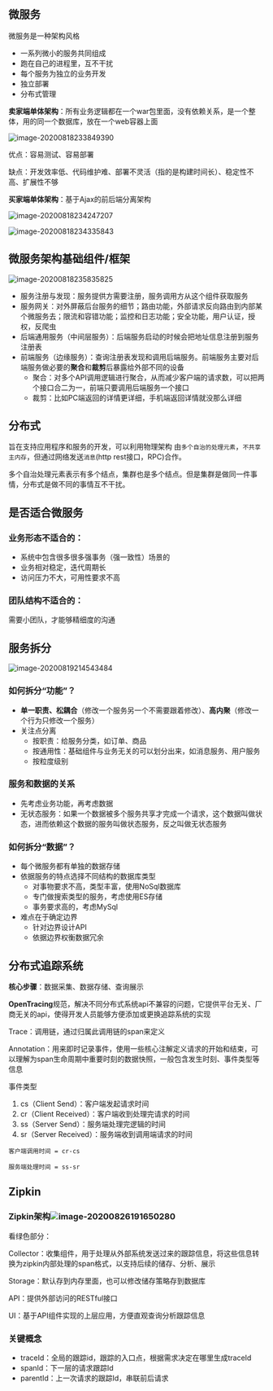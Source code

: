 ## 微服务

微服务是一种架构风格

- 一系列微小的服务共同组成
- 跑在自己的进程里，互不干扰
- 每个服务为独立的业务开发
- 独立部署
- 分布式管理

**卖家端单体架构**：所有业务逻辑都在一个war包里面，没有依赖关系，是一个整体，用的同一个数据库，放在一个web容器上面

![image-20200818233849390](D:\Typora\picture\image-20200818233849390.png)

优点：容易测试、容易部署

缺点：开发效率低、代码维护难、部署不灵活（指的是构建时间长）、稳定性不高、扩展性不够

**买家端单体架构**：基于Ajax的前后端分离架构

![image-20200818234247207](D:\Typora\picture\image-20200818234247207.png)

![image-20200818234335843](D:\Typora\picture\image-20200818234335843.png)

## 微服务架构基础组件/框架

![image-20200818235835825](D:\Typora\picture\image-20200818235835825.png)

- 服务注册与发现：服务提供方需要注册，服务调用方从这个组件获取服务
- 服务网关：对外屏蔽后台服务的细节；路由功能，外部请求反向路由到内部某个微服务去；限流和容错功能；监控和日志功能；安全功能，用户认证，授权，反爬虫
- 后端通用服务（中间层服务）：后端服务启动的时候会把地址信息注册到服务注册表
- 前端服务（边缘服务）：查询注册表发现和调用后端服务。前端服务主要对后端服务做必要的**聚合**和**裁剪**后暴露给外部不同的设备
  - 聚合：对多个API调用逻辑进行聚合，从而减少客户端的请求数，可以把两个接口合二为一，前端只要调用后端服务一个接口
  - 裁剪：比如PC端返回的详情更详细，手机端返回详情就没那么详细

## 分布式

旨在支持应用程序和服务的开发，可以利用物理架构 由`多个自治的处理元素`，`不共享主内存`，但通过网络发送`消息`(http rest接口，RPC)合作。

多个自治处理元素表示有多个结点，集群也是多个结点。但是集群是做同一件事情，分布式是做不同的事情互不干扰。



## 是否适合微服务

### 业务形态不适合的：

- 系统中包含很多很多强事务（强一致性）场景的
- 业务相对稳定，迭代周期长
- 访问压力不大，可用性要求不高

### 团队结构不适合的：

需要小团队，才能够精细度的沟通



## 服务拆分

![image-20200819214543484](D:\Typora\picture\image-20200819214543484.png)

### 如何拆分“功能”？

- **单一职责、松耦合**（修改一个服务另一个不需要跟着修改）、**高内聚**（修改一个行为只修改一个服务）
- 关注点分离
  - 按职责：给服务分类，如订单、商品
  - 按通用性：基础组件与业务无关的可以划分出来，如消息服务、用户服务
  - 按粒度级别

### 服务和数据的关系

- 先考虑业务功能，再考虑数据
- 无状态服务：如果一个数据被多个服务共享才完成一个请求，这个数据叫做状态，进而依赖这个数据的服务叫做状态服务，反之叫做无状态服务

### 如何拆分“数据”？

- 每个微服务都有单独的数据存储
- 依据服务的特点选择不同结构的数据库类型
  - 对事物要求不高，类型丰富，使用NoSql数据库 
  - 专门做搜索类型的服务，考虑使用ES存储
  - 事务要求高的，考虑MySql
- 难点在于确定边界
  - 针对边界设计API
  - 依据边界权衡数据冗余

## 分布式追踪系统

**核心步骤**：数据采集、数据存储、查询展示



**OpenTracing**规范，解决不同分布式系统api不兼容的问题，它提供平台无关、厂商无关的api，使得开发人员能够方便添加或更换追踪系统的实现

Trace：调用链，通过归属此调用链的span来定义

Annotation：用来即时记录事件，使用一些核心注解定义请求的开始和结束，可以理解为span生命周期中重要时刻的数据快照，一般包含发生时刻、事件类型等信息

事件类型

1. cs（Client Send）：客户端发起请求时间
2. cr（Client Received）：客户端收到处理完请求的时间
3. ss（Server Send）：服务端处理完逻辑的时间
4. sr（Server Received）：服务端收到调用端请求的时间

`客户端调用时间 = cr-cs`

`服务端处理时间 = ss-sr `

## Zipkin

### **Zipkin架构**![image-20200826191650280](D:\Typora\picture\image-20200826191650280.png)

看绿色部分：

Collector：收集组件，用于处理从外部系统发送过来的跟踪信息，将这些信息转换为zipkin内部处理的span格式，以支持后续的储存、分析、展示

Storage：默认存到内存里面，也可以修改储存策略存到数据库

API：提供外部访问的RESTful接口

UI：基于API组件实现的上层应用，方便直观查询分析跟踪信息

### 关键概念

- traceId：全局的跟踪id，跟踪的入口点，根据需求决定在哪里生成traceId
- spanId：下一层的请求跟踪Id
- parentId：上一次请求的跟踪Id，串联前后请求